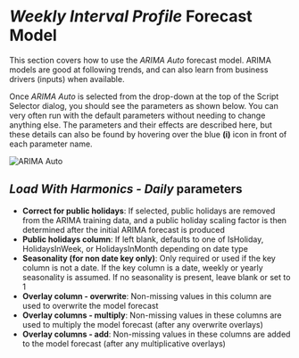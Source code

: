 
# *Weekly Interval Profile* Forecast Model

This section covers how to use the *ARIMA Auto* forecast model. ARIMA models are good at following trends, and can also learn from business drivers (inputs) when available.

Once *ARIMA Auto* is selected from the drop-down at the top of the Script Selector dialog, you should see the parameters as shown below. You can very often run with the default parameters without needing to change anything else. The parameters and their effects are described here, but these details can also be found by hovering over the blue **(i)** icon in front of each parameter name.

![ARIMA Auto](imgs/ScriptImporter_LoadWithHarmonicsDaily.png) 

## *Load With Harmonics - Daily* parameters


- **Correct for public holidays**: If selected, public holidays are removed from the ARIMA training data, 
and a public holiday scaling factor is then determined 
after the initial ARIMA forecast is produced
- **Public holidays column**: If left blank, defaults to one of IsHoliday, HolidaysInWeek, or HolidaysInMonth depending on date type
- **Seasonality (for non date key only)**: Only required or used if the key column is not a date. If the key column is a date, weekly or yearly seasonality is assumed. If no seasonality is present, leave blank or set to 1
- **Overlay column - overwrite**: Non-missing values in this column are used to overwrite the model forecast
- **Overlay columns - multiply**: Non-missing values in these columns are used to multiply the model forecast (after any overwrite overlays)
- **Overlay columns - add**: Non-missing values in these columns are added to the model forecast (after any multiplicative overlays)
